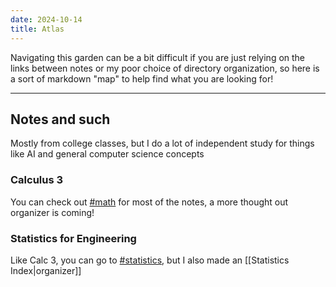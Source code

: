 ```yaml
---
date: 2024-10-14
title: Atlas
---
```

Navigating this garden can be a bit difficult if you are just relying on the links between notes or my poor choice of directory organization, so here is a sort of markdown "map" to help find what you are looking for!

---

## Notes and such

Mostly from college classes, but I do a lot of independent study for things like AI and general computer science concepts

### Calculus 3

You can check out <a href="tags/math">#math</a> for most of the notes, a more thought out organizer is coming!

### Statistics for Engineering

Like Calc 3, you can go to <a href="tags/statistics">#statistics</a>, but I also made an [[Statistics Index|organizer]]
